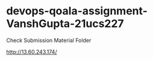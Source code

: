 # devops-qoala-assignment-VanshGupta-21ucs227

Check Submission Material Folder

http://13.60.243.174/
